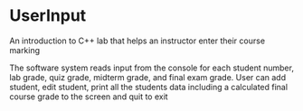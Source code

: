 # UserInput
An introduction to C++ lab that helps an instructor enter their course marking

The software system reads input from the console for each student number, lab grade, quiz grade, midterm grade, and final exam grade. User can add student, edit student, print all the students data including a calculated final course grade to the screen and quit to exit
